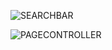 
![SEARCHBAR](https://media.giphy.com/media/9g2ER6Ziz5E6dZ5G1e/giphy.gif)

![PAGECONTROLLER](https://media.giphy.com/media/1RFZG6dad32XnWXUc1/giphy.gif)

